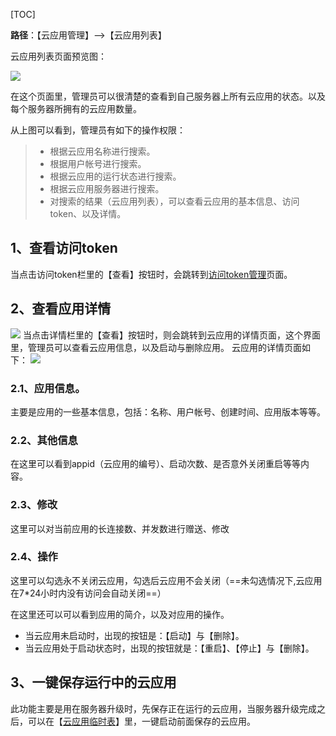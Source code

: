 
[TOC]

**路径**：【云应用管理】-->【云应用列表】

云应用列表页面预览图：


![](http://docfiles.baibaoyun.com/FkwwQh8ZtLa91qL0YksnimLIgdCe)

在这个页面里，管理员可以很清楚的查看到自己服务器上所有云应用的状态。以及每个服务器所拥有的云应用数量。

从上图可以看到，管理员有如下的操作权限：

> * 根据云应用名称进行搜索。
> * 根据用户帐号进行搜索。
> * 根据云应用的运行状态进行搜索。
> * 根据云应用服务器进行搜索。
> * 对搜索的结果（云应用列表），可以查看云应用的基本信息、访问token、以及详情。

## 1、查看访问token
当点击访问token栏里的【查看】按钮时，会跳转到[访问token管理](访问token管理.md)页面。

## 2、查看应用详情
![](http://docfiles.baibaoyun.com/FgzFQ5M5yCHDpd5rc77HgWlhA-sd)
当点击详情栏里的【查看】按钮时，则会跳转到云应用的详情页面，这个界面里，管理员可以查看云应用信息，以及启动与删除应用。
云应用的详情页面如下：
![](http://docfiles.baibaoyun.com/FsrodlQE6gYZ8bgOc-fNz-5zqhvs)

### 2.1、应用信息。
主要是应用的一些基本信息，包括：名称、用户帐号、创建时间、应用版本等等。


### 2.2、其他信息
在这里可以看到appid（云应用的编号）、启动次数、是否意外关闭重启等等内容。

### 2.3、修改
这里可以对当前应用的长连接数、并发数进行赠送、修改

### 2.4、操作
这里可以勾选永不关闭云应用，勾选后云应用不会关闭（==未勾选情况下,云应用在7*24小时内没有访问会自动关闭==）

 在这里还可以可以看到应用的简介，以及对应用的操作。
 
 * 当云应用未启动时，出现的按钮是：【启动】与【删除】。
 * 当云应用处于启动状态时，出现的按钮就是：【重启】、【停止】与【删除】。

## 3、一键保存运行中的云应用
此功能主要是用在服务器升级时，先保存正在运行的云应用，当服务器升级完成之后，可以在【[云应用临时表](云应用临时管理列表.md)】里，一键启动前面保存的云应用。





